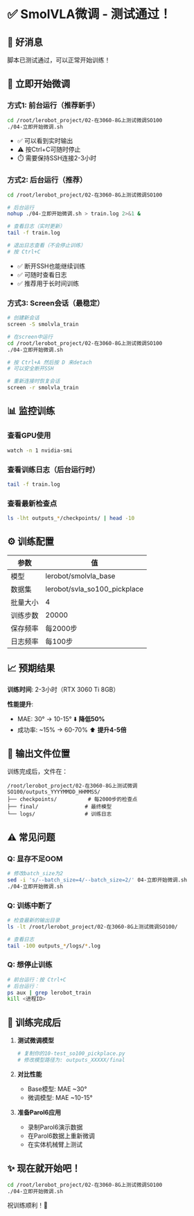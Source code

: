 # ✅ SmolVLA微调 - 测试通过！

## 🎉 好消息

脚本已测试通过，可以正常开始训练！

## 🚀 立即开始微调

### 方式1: 前台运行（推荐新手）

```bash
cd /root/lerobot_project/02-在3060-8G上测试微调SO100
./04-立即开始微调.sh
```

- ✅ 可以看到实时输出
- ⚠️ 按Ctrl+C可随时停止
- ⏱️ 需要保持SSH连接2-3小时

### 方式2: 后台运行（推荐）

```bash
cd /root/lerobot_project/02-在3060-8G上测试微调SO100

# 后台运行
nohup ./04-立即开始微调.sh > train.log 2>&1 &

# 查看日志（实时更新）
tail -f train.log

# 退出日志查看（不会停止训练）
# 按 Ctrl+C
```

- ✅ 断开SSH也能继续训练
- ✅ 可随时查看日志
- ✅ 推荐用于长时间训练

### 方式3: Screen会话（最稳定）

```bash
# 创建新会话
screen -S smolvla_train

# 在screen中运行
cd /root/lerobot_project/02-在3060-8G上测试微调SO100
./04-立即开始微调.sh

# 按 Ctrl+A 然后按 D 来detach
# 可以安全断开SSH

# 重新连接时恢复会话
screen -r smolvla_train
```

## 📊 监控训练

### 查看GPU使用

```bash
watch -n 1 nvidia-smi
```

### 查看训练日志（后台运行时）

```bash
tail -f train.log
```

### 查看最新检查点

```bash
ls -lht outputs_*/checkpoints/ | head -10
```

## ⚙️ 训练配置

| 参数 | 值 |
|------|-----|
| 模型 | lerobot/smolvla_base |
| 数据集 | lerobot/svla_so100_pickplace |
| 批量大小 | 4 |
| 训练步数 | 20000 |
| 保存频率 | 每2000步 |
| 日志频率 | 每100步 |

## 📈 预期结果

**训练时间**: 2-3小时（RTX 3060 Ti 8GB）

**性能提升**:
- MAE: 30° → 10-15° ⬇️ **降低50%**
- 成功率: ~15% → 60-70% ⬆️ **提升4-5倍**

## 💾 输出文件位置

训练完成后，文件在：
```
/root/lerobot_project/02-在3060-8G上测试微调SO100/outputs_YYYYMMDD_HHMMSS/
├── checkpoints/          # 每2000步的检查点
├── final/               # 最终模型
└── logs/                # 训练日志
```

## ⚠️ 常见问题

### Q: 显存不足OOM
```bash
# 修改batch_size为2
sed -i 's/--batch_size=4/--batch_size=2/' 04-立即开始微调.sh
./04-立即开始微调.sh
```

### Q: 训练中断了
```bash
# 检查最新的输出目录
ls -lt /root/lerobot_project/02-在3060-8G上测试微调SO100/

# 查看日志
tail -100 outputs_*/logs/*.log
```

### Q: 想停止训练
```bash
# 前台运行：按 Ctrl+C
# 后台运行：
ps aux | grep lerobot_train
kill <进程ID>
```

## 🎯 训练完成后

1. **测试微调模型**
   ```bash
   # 复制你的10-test_so100_pickplace.py
   # 修改模型路径为: outputs_XXXXX/final
   ```

2. **对比性能**
   - Base模型: MAE ~30°
   - 微调模型: MAE ~10-15°

3. **准备Parol6应用**
   - 录制Parol6演示数据
   - 在Parol6数据上重新微调
   - 在实体机械臂上测试

## ✨ 现在就开始吧！

```bash
cd /root/lerobot_project/02-在3060-8G上测试微调SO100
./04-立即开始微调.sh
```

祝训练顺利！🎉
